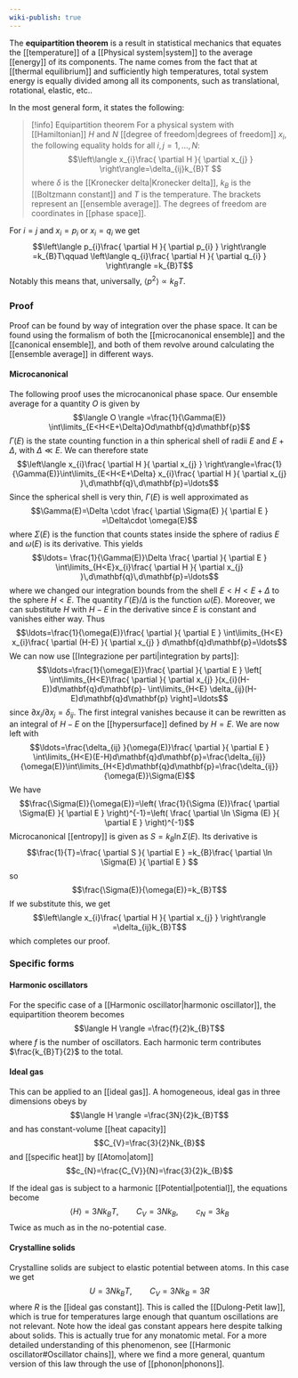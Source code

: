 ```yaml
---
wiki-publish: true
---
```

The **equipartition theorem** is a result in statistical mechanics that equates the [[temperature]] of a [[Physical system|system]] to the average [[energy]] of its components. The name comes from the fact that at [[thermal equilibrium]] and sufficiently high temperatures, total system energy is equally divided among all its components, such as translational, rotational, elastic, etc..

In the most general form, it states the following:

> [!info] Equipartition theorem
> For a physical system with [[Hamiltonian]] $H$ and $N$ [[degree of freedom|degrees of freedom]] $x_{i}$, the following equality holds for all $i,j=1,\ldots,N$:
> $$\left\langle  x_{i}\frac{ \partial H }{ \partial x_{j} }   \right\rangle=\delta_{ij}k_{B}T $$
> where $\delta$ is the [[Kronecker delta|Kronecker delta]], $k_{B}$ is the [[Boltzmann constant]] and $T$ is the temperature. The brackets represent an [[ensemble average]]. The degrees of freedom are coordinates in [[phase space]].

For $i=j$ and $x_{i}=p_{i}$ or $x_{i}=q_{i}$ we get
$$\left\langle  p_{i}\frac{ \partial H }{ \partial p_{i} }   \right\rangle =k_{B}T\qquad \left\langle  q_{i}\frac{ \partial H }{ \partial q_{i} }   \right\rangle =k_{B}T$$
Notably this means that, universally, $\langle p^{2} \rangle \propto k_{B}T$.
### Proof
Proof can be found by way of integration over the phase space. It can be found using the formalism of both the [[microcanonical ensemble]] and the [[canonical ensemble]], and both of them revolve around calculating the [[ensemble average]] in different ways.
#### Microcanonical
The following proof uses the microcanonical phase space. Our ensemble average for a quantity $O$ is given by
$$\langle O \rangle =\frac{1}{\Gamma(E)} \int\limits_{E<H<E+\Delta}Od\mathbf{q}d\mathbf{p}$$
$\Gamma(E)$ is the state counting function in a thin spherical shell of radii $E$ and $E+\Delta$, with $\Delta\ll E$. We can therefore state
$$\left\langle  x_{i}\frac{ \partial H }{ \partial x_{j} }   \right\rangle=\frac{1}{\Gamma(E)}\int\limits_{E<H<E+\Delta} x_{i}\frac{ \partial H }{ \partial x_{j} }\,d\mathbf{q}\,d\mathbf{p}=\ldots$$
Since the spherical shell is very thin, $\Gamma(E)$ is well approximated as
$$\Gamma(E)=\Delta \cdot \frac{ \partial \Sigma(E) }{ \partial E } =\Delta\cdot \omega(E)$$
where $\Sigma(E)$ is the function that counts states inside the sphere of radius $E$ and $\omega(E)$ is its derivative. This yields
$$\ldots= \frac{1}{\Gamma(E)}\Delta \frac{ \partial  }{ \partial E } \int\limits_{H<E}x_{i}\frac{ \partial H }{ \partial x_{j} }\,d\mathbf{q}\,d\mathbf{p}=\ldots$$
where we changed our integration bounds from the shell $E<H<E+\Delta$ to the sphere $H<E$. The quantity $\Gamma(E)/\Delta$ is the function $\omega(E)$. Moreover, we can substitute $H$ with $H-E$ in the derivative since $E$ is constant and vanishes either way. Thus
$$\ldots=\frac{1}{\omega(E)}\frac{ \partial  }{ \partial E } \int\limits_{H<E} x_{i}\frac{ \partial (H-E) }{ \partial x_{j} } d\mathbf{q}d\mathbf{p}=\ldots$$
We can now use [[Integrazione per parti|integration by parts]]:
$$\ldots=\frac{1}{\omega(E)}\frac{ \partial  }{ \partial E } \left[ \int\limits_{H<E}\frac{ \partial  }{ \partial x_{j} }(x_{i}(H-E))d\mathbf{q}d\mathbf{p}- \int\limits_{H<E} \delta_{ij}(H-E)d\mathbf{q}d\mathbf{p} \right]=\ldots$$
since $\partial x_{i}/\partial x_{j}=\delta_{ij}$. The first integral vanishes because it can be rewritten as an integral of $H-E$ on the [[hypersurface]] defined by $H=E$. We are now left with
$$\ldots=\frac{\delta_{ij} }{\omega(E)}\frac{ \partial  }{ \partial E } \int\limits_{H<E}(E-H)d\mathbf{q}d\mathbf{p}=\frac{\delta_{ij}}{\omega(E)}\int\limits_{H<E}d\mathbf{q}d\mathbf{p}=\frac{\delta_{ij}}{\omega(E)}\Sigma(E)$$
We have
$$\frac{\Sigma(E)}{\omega(E)}=\left( \frac{1}{\Sigma (E)}\frac{ \partial \Sigma(E) }{ \partial E }  \right)^{-1}=\left( \frac{ \partial \ln \Sigma (E) }{ \partial E }  \right)^{-1}$$
Microcanonical [[entropy]] is given as $S=k_{B}\ln \Sigma(E)$. Its derivative is
$$\frac{1}{T}=\frac{ \partial S }{ \partial E } =k_{B}\frac{ \partial \ln \Sigma(E) }{ \partial E } $$
so
$$\frac{\Sigma(E)}{\omega(E)}=k_{B}T$$
If we substitute this, we get
$$\left\langle  x_{i}\frac{ \partial H }{ \partial x_{j} }   \right\rangle =\delta_{ij}k_{B}T$$
which completes our proof.
### Specific forms
#### Harmonic oscillators
For the specific case of a [[Harmonic oscillator|harmonic oscillator]], the equipartition theorem becomes
$$\langle H \rangle =\frac{f}{2}k_{B}T$$
where $f$ is the number of oscillators. Each harmonic term contributes $\frac{k_{B}T}{2}$ to the total.
#### Ideal gas
This can be applied to an [[ideal gas]]. A homogeneous, ideal gas in three dimensions obeys by
$$\langle H \rangle =\frac{3N}{2}k_{B}T$$
and has constant-volume [[heat capacity]]
$$C_{V}=\frac{3}{2}Nk_{B}$$
and [[specific heat]] by [[Atomo|atom]]
$$c_{N}=\frac{C_{V}}{N}=\frac{3}{2}k_{B}$$

If the ideal gas is subject to a harmonic [[Potential|potential]], the equations become
$$\langle H \rangle =3Nk_{B}T,\qquad C_{V}=3Nk_{B},\qquad c_{N}=3k_{B}$$
Twice as much as in the no-potential case.
#### Crystalline solids
Crystalline solids are subject to elastic potential between atoms. In this case we get
$$U=3Nk_{B}T,\qquad C_{V}=3Nk_{B}=3R$$
where $R$ is the [[ideal gas constant]]. This is called the [[Dulong-Petit law]], which is true for temperatures large enough that quantum oscillations are not relevant. Note how the ideal gas constant appears here despite talking about solids. This is actually true for any monatomic metal. For a more detailed understanding of this phenomenon, see [[Harmonic oscillator#Oscillator chains]], where we find a more general, quantum version of this law through the use of [[phonon|phonons]].